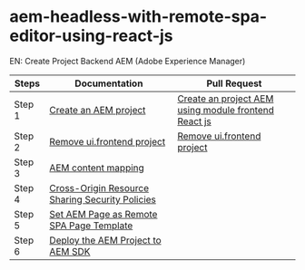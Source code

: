 # aem-headless-with-remote-spa-editor-using-react-js

EN: Create Project Backend AEM (Adobe Experience Manager)

| Steps | Documentation | Pull Request |
| ----- | --------------| -----------  | 
| Step 1 | [Create an AEM project](https://experienceleague.adobe.com/en/docs/experience-manager-learn/getting-started-with-aem-headless/spa-editor/remote-spa/aem-configure#create-an-aem-project) | [Create an project AEM using module frontend React js](https://github.com/salomao-santos/aem-headless-with-remote-spa-editor-using-react-js/pull/1) | 
| Step 2 | [Remove ui.frontend project](https://experienceleague.adobe.com/en/docs/experience-manager-learn/getting-started-with-aem-headless/spa-editor/remote-spa/aem-configure#remove-uifrontend-project) | [Remove ui.frontend project](https://github.com/salomao-santos/aem-headless-with-remote-spa-editor-using-react-js/pull/2) |
| Step 3 | [AEM content mapping](https://experienceleague.adobe.com/en/docs/experience-manager-learn/getting-started-with-aem-headless/spa-editor/remote-spa/aem-configure#aem-content-mapping) | []() |
| Step 4 | [Cross-Origin Resource Sharing Security Policies](https://experienceleague.adobe.com/en/docs/experience-manager-learn/getting-started-with-aem-headless/spa-editor/remote-spa/aem-configure#cross-origin-resource-sharing-security-policies) | []() |
| Step 5 | [Set AEM Page as Remote SPA Page Template](https://experienceleague.adobe.com/en/docs/experience-manager-learn/getting-started-with-aem-headless/spa-editor/remote-spa/aem-configure#set-aem-page-as-remote-spa-page-template) | []() |
| Step 6 | [Deploy the AEM Project to AEM SDK](https://experienceleague.adobe.com/en/docs/experience-manager-learn/getting-started-with-aem-headless/spa-editor/remote-spa/aem-configure#deploy-the-aem-project-to-aem-sdk) |
